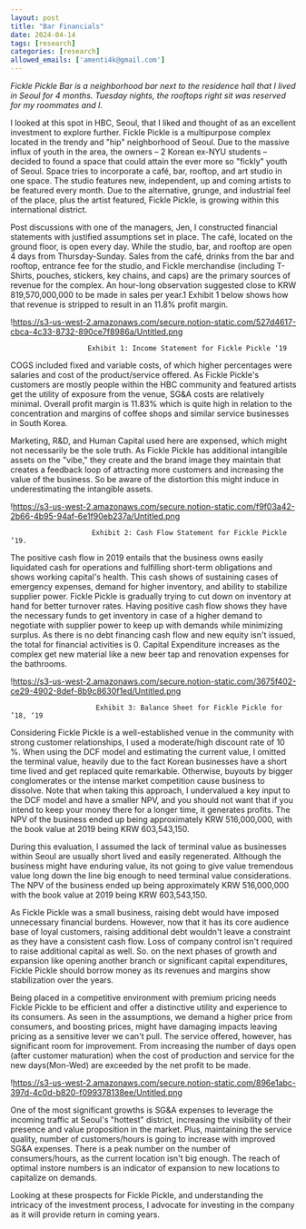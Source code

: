 ```yaml
---
layout: post
title: "Bar Financials"
date: 2024-04-14
tags: [research]
categories: [research]
allowed_emails: ['amenti4k@gmail.com']
---
```


*Fickle Pickle Bar is a neighborhood bar next to the residence hall that I lived in Seoul for 4 months. Tuesday nights, the rooftops right sit was reserved for my roommates and I.* 

I looked at this spot in HBC, Seoul, that I liked and thought of as an excellent investment to explore further. Fickle Pickle is a multipurpose complex located in the trendy and "hip" neighborhood of Seoul. Due to the massive influx of youth in the area, the owners – 2 Korean ex-NYU students – decided to found a space that could attain the ever more so "fickly" youth of Seoul. Space tries to incorporate a café, bar, rooftop, and art studio in one space. The studio features new, independent, up and coming artists to be featured every month. Due to the alternative, grunge, and industrial feel of the place, plus the artist featured, Fickle Pickle, is growing within this international district.

Post discussions with one of the managers, Jen, I constructed financial statements with justified assumptions set in place. The café, located on the ground floor, is open every day. While the studio, bar, and rooftop are open 4 days from Thursday-Sunday. Sales from the café, drinks from the bar and rooftop, entrance fee for the studio, and Fickle merchandise (including T-Shirts, pouches, stickers, key chains, and caps) are the primary sources of revenue for the complex. An hour-long observation suggested close to KRW 819,570,000,000 to be made in sales per year.1 Exhibit 1 below shows how that revenue is stripped to result in an 11.8% profit margin.

!https://s3-us-west-2.amazonaws.com/secure.notion-static.com/527d4617-cbca-4c33-8732-890ce7f8986a/Untitled.png

                       Exhibit 1: Income Statement for Fickle Pickle ‘19

COGS included fixed and variable costs, of which higher percentages were salaries and cost of the product/service offered. As Fickle Pickle's customers are mostly people within the HBC community and featured artists get the utility of exposure from the venue, SG&A costs are relatively minimal. Overall profit margin is 11.83% which is quite high in relation to the concentration and margins of coffee shops and similar service businesses in South Korea. 

Marketing, R&D, and Human Capital used here are expensed, which might not necessarily be the sole truth. As Fickle Pickle has additional intangible assets on the "vibe," they create and the brand image they maintain that creates a feedback loop of attracting more customers and increasing the value of the business. So be aware of the distortion this might induce in underestimating the intangible assets.

!https://s3-us-west-2.amazonaws.com/secure.notion-static.com/f9f03a42-2b66-4b95-94af-6e1f90eb237a/Untitled.png

                        Exhibit 2: Cash Flow Statement for Fickle Pickle ’19.

The positive cash flow in 2019 entails that the business owns easily liquidated cash for operations and fulfilling short-term obligations and shows working capital's health. This cash shows of sustaining cases of emergency expenses, demand for higher inventory, and ability to stabilize supplier power. Fickle Pickle is gradually trying to cut down on inventory at hand for better turnover rates. Having positive cash flow shows they have the necessary funds to get inventory in case of a higher demand to negotiate with supplier power to keep up with demands while minimizing surplus. As there is no debt financing cash flow and new equity isn't issued, the total for financial activities is 0. Capital Expenditure increases as the complex get new material like a new beer tap and renovation expenses for the bathrooms.

!https://s3-us-west-2.amazonaws.com/secure.notion-static.com/3675f402-ce29-4902-8def-8b9c8630f1ed/Untitled.png

                         Exhibit 3: Balance Sheet for Fickle Pickle for ’18, ‘19

Considering Fickle Pickle is a well-established venue in the community with strong customer relationships, I used a moderate/high discount rate of 10 %. When using the DCF model and estimating the current value, I omitted the terminal value, heavily due to the fact Korean businesses have a short time lived and get replaced quite remarkable. Otherwise, buyouts by bigger conglomerates or the intense market competition cause business to dissolve. Note that when taking this approach, I undervalued a key input to the DCF model and have a smaller NPV, and you should not want that if you intend to keep your money there for a longer time, it generates profits. The NPV of the business ended up being approximately KRW 516,000,000, with the book value at 2019 being KRW 603,543,150.

During this evaluation, I assumed the lack of terminal value as businesses within Seoul are usually short lived and easily regenerated. Although the business might have enduring value, its not going to give value tremendous value long down the line big enough to need terminal value considerations. The NPV of the business ended up being approximately KRW 516,000,000 with the book value at 2019 being KRW 603,543,150.

As Fickle Pickle was a small business, raising debt would have imposed unnecessary financial burdens. However, now that it has its core audience base of loyal customers, raising additional debt wouldn't leave a constraint as they have a consistent cash flow. Loss of company control isn't required to raise additional capital as well. So. on the next phases of growth and expansion like opening another branch or significant capital expenditures, Fickle Pickle should borrow money as its revenues and margins show stabilization over the years.

Being placed in a competitive environment with premium pricing needs Fickle Pickle to be efficient and offer a distinctive utility and experience to its consumers. As seen in the assumptions, we demand a higher price from consumers, and boosting prices, might have damaging impacts leaving pricing as a sensitive lever we can't pull. The service offered, however, has significant room for improvement. From increasing the number of days open (after customer maturation) when the cost of production and service for the new days(Mon-Wed) are exceeded by the net profit to be made. 

!https://s3-us-west-2.amazonaws.com/secure.notion-static.com/896e1abc-397d-4c0d-b820-f099378138ee/Untitled.png

One of the most significant growths is SG&A expenses to leverage the incoming traffic at Seoul's "hottest" district, increasing the visibility of their presence and value proposition in the market. Plus, maintaining the service quality, number of customers/hours is going to increase with improved SG&A expenses. There is a peak number on the number of consumers/hours, as the current location isn't big enough. The reach of optimal instore numbers is an indicator of expansion to new locations to capitalize on demands.

Looking at these prospects for Fickle Pickle, and understanding the intricacy of the investment process, I advocate for investing in the company as it will provide return in coming years.